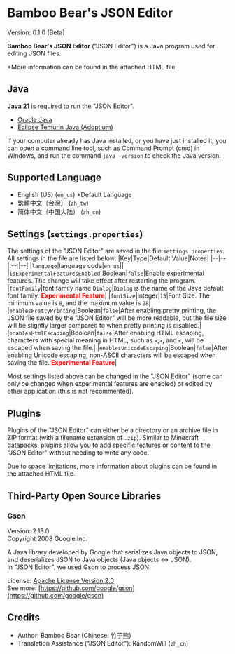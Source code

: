 # Bamboo Bear's JSON Editor
Version: 0.1.0 (Beta)

**Bamboo Bear's JSON Editor** ("JSON Editor") is a Java program used for editing JSON files.

\*More information can be found in the attached HTML file.

## Java
**Java 21** is required to run the "JSON Editor".
- [Oracle Java](https://www.oracle.com/java/technologies/downloads/)
- [Eclipse Temurin Java (Adoptium)](https://adoptium.net/temurin/releases/?version=21)

If your computer already has Java installed, or you have just installed it, you can open a command line tool, such as Command Prompt (cmd) in Windows, and run the command `java -version` to check the Java version.

## Supported Language
- English (US) (`en_us`) *Default Language
- 繁體中文（台灣） (`zh_tw`)
- 简体中文（中国大陆） (`zh_cn`)

## Settings (`settings.properties`)
The settings of the "JSON Editor" are saved in the file `settings.properties`. All settings in the file are listed below:
|Key|Type|Default Value|Notes|
|--|--|:--:|--|
|`language`|language code|`en_us`||
|`isExperimentalFeaturesEnabled`|Boolean|`false`|Enable experimental features. The change will take effect after restarting the program.|
|`fontFamily`|font family name|`Dialog`|`Dialog` is the name of the Java default font family. <b style="color:red">Experimental Feature</b>|
|`fontSize`|integer|`15`|Font Size. The minimum value is `8`, and the maximum value is `28`|
|`enablesPrettyPrinting`|Boolean|`false`|After enabling pretty printing, the JSON file saved by the "JSON Editor" will be more readable, but the file size will be slightly larger compared to when pretty printing is disabled.|
|`enablesHtmlEscaping`|Boolean|`false`|After enabling HTML escaping, characters with special meaning in HTML, such as `=`,`>`, and `<`, will be escaped when saving the file.|
|`enablesUnicodeEscaping`|Boolean|`false`|After enabling Unicode escaping, non-ASCII characters will be escaped when saving the file. <b style="color:red">Experimental Feature</b>|

Most settings listed above can be changed in the "JSON Editor" (some can only be changed when experimental features are enabled) or edited by other application (this is not recommented).

## Plugins
Plugins of the "JSON Editor" can either be a directory or an archive file in ZIP format (with a filename extension of `.zip`). Similar to Minecraft datapacks, plugins allow you to add specific features or content to the "JSON Editor" without needing to write any code.

Due to space limitations, more information about plugins can be found in the attached HTML file.

## Third-Party Open Source Libraries
### Gson
Version: 2.13.0<br>
Copyright 2008 Google Inc.

A Java library developed by Google that serializes Java objects to JSON, and deserializes JSON to Java objects (Java objects <-> JSON).<br>
In "JSON Editor", we used Gson to process JSON.

License: [Apache License Version 2.0](http://www.apache.org/licenses/LICENSE-2.0)<br>
See more: [https://github.com/google/gson](https://github.com/google/gson)

## Credits
- Author: Bamboo Bear (Chinese: 竹子熊)
- Translation Assistance ("JSON Editor"): RandomWill (`zh_cn`)